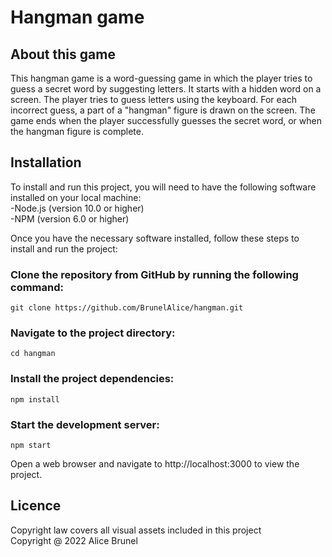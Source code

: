 # Hangman game

## About this game
This hangman game is a word-guessing game in which the player tries to guess a secret word by suggesting letters. It starts with a hidden word on a screen. The player tries to guess letters using the keyboard. For each incorrect guess, a part of a "hangman" figure is drawn on the screen. The game ends when the player successfully guesses the secret word, or when the hangman figure is complete.

## Installation
To install and run this project, you will need to have the following software installed on your local machine: <br />
-Node.js (version 10.0 or higher) <br />
-NPM (version 6.0 or higher) <br />

Once you have the necessary software installed, follow these steps to install and run the project: 

### Clone the repository from GitHub by running the following command:

```git clone https://github.com/BrunelAlice/hangman.git```
### Navigate to the project directory:
```cd hangman```
### Install the project dependencies:
```npm install```
### Start the development server:
```npm start```

Open a web browser and navigate to http://localhost:3000 to view the project.

## Licence
Copyright law covers all visual assets included in this project  <br />
Copyright @ 2022 Alice Brunel

